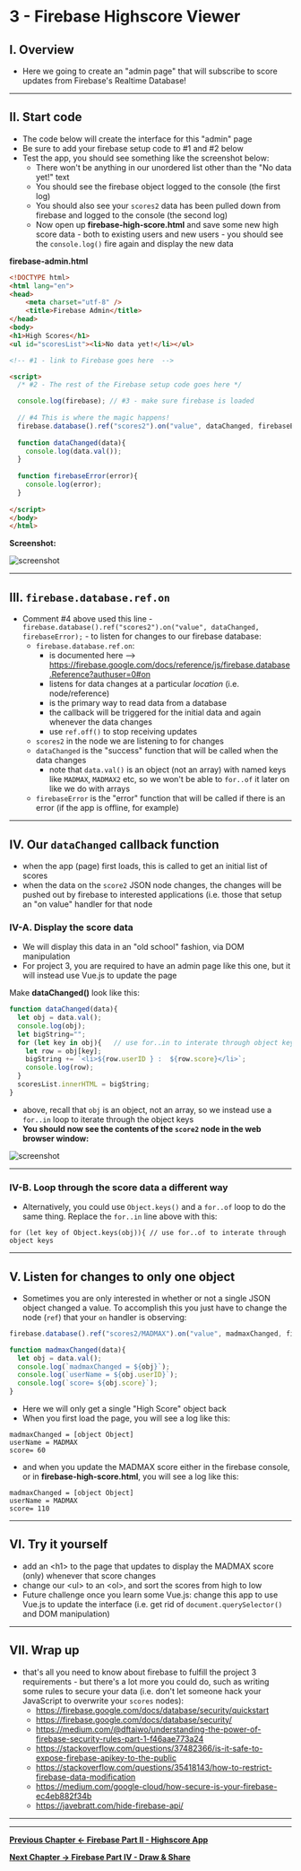 # 3 - Firebase Highscore Viewer

## I. Overview

- Here we going to create an "admin page" that will subscribe to score updates from Firebase's Realtime Database!

<hr>

## II. Start code

- The code below will create the interface for this "admin" page
- Be sure to add your firebase setup code to #1 and #2 below
- Test the app, you should see something like the screenshot below:
  - There won't be anything in our unordered list other than the "No data yet!" text
  - You should see the firebase object logged to the console (the first log)
  - You should also see your `scores2` data has been pulled down from firebase and logged to the console (the second log) 
  - Now open up **firebase-high-score.html** and save some new high score data - both to existing users and new users - you should see the `console.log()` fire again and display the new data 

**firebase-admin.html**

```html
<!DOCTYPE html>
<html lang="en">
<head>
	<meta charset="utf-8" />
	<title>Firebase Admin</title>
</head>
<body>
<h1>High Scores</h1>
<ul id="scoresList"><li>No data yet!</li></ul>

<!-- #1 - link to Firebase goes here  -->

<script>
  /* #2 - The rest of the Firebase setup code goes here */

  console.log(firebase); // #3 - make sure firebase is loaded
	
  // #4 This is where the magic happens!
  firebase.database().ref("scores2").on("value", dataChanged, firebaseError);
	
  function dataChanged(data){
    console.log(data.val());
  }
	
  function firebaseError(error){
    console.log(error);
  }
	
</script>
</body>
</html>
```

**Screenshot:**
	
![screenshot](_images/firebase-12.jpg)

<hr>

## III. `firebase.database.ref.on`

- Comment #4 above used this line - `firebase.database().ref("scores2").on("value", dataChanged, firebaseError);` - to listen for changes to our firebase database:
  - `firebase.database.ref.on`:
    - is documented here --> https://firebase.google.com/docs/reference/js/firebase.database.Reference?authuser=0#on
    - listens for data changes at a particular *location* (i.e. node/reference)
    - is the primary way to read data from a database
    - the callback will be triggered for the initial data and again whenever the data changes
    - use `ref.off()` to stop receiving updates
  - `scores2` in the node we are listening to for changes
  - `dataChanged` is the "success" function that will be called when the data changes
    - note that `data.val()` is an object (not an array) with named keys like `MADMAX`, `MADMAX2` etc, so we won't be able to `for..of` it later on like we do with arrays
  - `firebaseError` is the "error" function that will be called if there is an error (if the app is offline, for example)

<hr>

## IV. Our `dataChanged` callback function

- when the app (page) first loads, this is called to get an initial list of scores
- when the data on the `score2` JSON node changes, the changes will be pushed out by firebase to interested applications (i.e. those that setup an "on value" handler for that node

### IV-A. Display the score data

- We will display this data in an "old school" fashion, via DOM manipulation
- For project 3, you are required to have an admin page like this one, but it will instead use Vue.js to update the page

Make **dataChanged()** look like this:

```js
function dataChanged(data){
  let obj = data.val();
  console.log(obj);
  let bigString="";
  for (let key in obj){   // use for..in to interate through object keys
    let row = obj[key];
    bigString += `<li>${row.userID } :  ${row.score}</li>`;
    console.log(row);
  }	
  scoresList.innerHTML = bigString;
}
```

- above, recall that `obj` is an object, not an array, so we instead use a `for..in` loop to iterate through the object keys 
- **You should now see the contents of the `score2` node in the web browser window:**

![screenshot](_images/firebase-13.jpg)

<hr>

### IV-B. Loop through the score data a different way

- Alternatively, you could use `Object.keys()` and a `for..of` loop to do the same thing. Replace the `for..in` line above with this:

`for (let key of Object.keys(obj)){ // use for..of to interate through object keys`

<hr>

## V. Listen for changes to only one object

- Sometimes you are only interested in whether or not a single JSON object changed a value. To accomplish this you just have to change the node (`ref`) that your `on` handler is observing:

```js
firebase.database().ref("scores2/MADMAX").on("value", madmaxChanged, firebaseError);

function madmaxChanged(data){
  let obj = data.val();
  console.log(`madmaxChanged = ${obj}`);
  console.log(`userName = ${obj.userID}`);
  console.log(`score= ${obj.score}`);
}
```

- Here we will only get a single "High Score" object back
- When you first load the page, you will see a log like this:

```
madmaxChanged = [object Object]
userName = MADMAX
score= 60
```

- and when you update the MADMAX score either in the firebase console, or in **firebase-high-score.html**, you will see a log like this:

```
madmaxChanged = [object Object]
userName = MADMAX
score= 110
```

<hr>

## VI. Try it yourself

- add an &lt;h1> to the page that updates to display the MADMAX score (only) whenever that score changes
- change our &lt;ul> to an &lt;ol>, and sort the scores from high to low
- Future challenge once you learn some Vue.js: change this app to use Vue.js to update the interface (i.e. get rid of `document.querySelector()` and DOM manipulation)

<hr>

## VII. Wrap up
- that's all you need to know about firebase to fulfill the project 3 requirements - but there's a lot more you could do, such as writing some rules to secure your data (i.e. don't let someone hack your JavaScript to overwrite your `scores` nodes): 
  - https://firebase.google.com/docs/database/security/quickstart
  - https://firebase.google.com/docs/database/security/
  - https://medium.com/@dftaiwo/understanding-the-power-of-firebase-security-rules-part-1-f46aae773a24
  - https://stackoverflow.com/questions/37482366/is-it-safe-to-expose-firebase-apikey-to-the-public
  - https://stackoverflow.com/questions/35418143/how-to-restrict-firebase-data-modification
  - https://medium.com/google-cloud/how-secure-is-your-firebase-ec4eb882f34b
  - https://javebratt.com/hide-firebase-api/
  
<hr><hr>

**[Previous Chapter <- Firebase Part II - Highscore App](firebase-2.md)**

**[Next Chapter -> Firebase Part IV - Draw & Share](firebase-4.md)**
